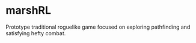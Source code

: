 # marshRL
Prototype traditional roguelike game focused on exploring pathfinding and satisfying hefty combat.
 
